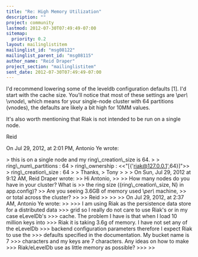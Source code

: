 ```yaml
---
title: "Re: High Memory Utilization"
description: ""
project: community
lastmod: 2012-07-30T07:49:49-07:00
sitemap:
  priority: 0.2
layout: mailinglistitem
mailinglist_id: "msg08122"
mailinglist_parent_id: "msg08115"
author_name: "Reid Draper"
project_section: "mailinglistitem"
sent_date: 2012-07-30T07:49:49-07:00
---
```



I'd recommend lowering some of the leveldb configuration
defaults [1]. I'd start with the cache size. You'll notice that
most of these settings are \\_per\\_ \\_vnode\\_, which means
for your single-node cluster with 64 partitions (vnodes),
the defaults are likely a bit high for 10MM values.

It's also worth mentioning that Riak is not intended to be run
on a single node.

Reid

On Jul 29, 2012, at 2:01 PM, Antonio Ye wrote:

&gt; this is on a single node and my ring\\_creation\\_size is 64.
&gt; 
&gt; ring\\_num\\_partitions : 64
&gt; ring\\_ownership : &lt;&lt;"[{'riak@127.0.0.1',64}]"&gt;&gt;
&gt; ring\\_creation\\_size : 64
&gt; 
&gt; Thanks,
&gt; Tony
&gt; 
&gt; 
&gt; On Sun, Jul 29, 2012 at 9:12 AM, Reid Draper  wrote:
&gt;&gt; Hi Antonio,
&gt;&gt; 
&gt;&gt; How many nodes do you have in your cluster? What is
&gt;&gt; the ring size ({ring\\_creation\\_size, N} in app.config)?
&gt;&gt; Are you seeing 3.6GB of memory used \\_per\\_ machine,
&gt;&gt; or total across the cluster?
&gt;&gt; 
&gt;&gt; Reid
&gt;&gt; 
&gt;&gt; 
&gt;&gt; On Jul 29, 2012, at 2:37 AM, Antonio Ye wrote:
&gt;&gt; 
&gt;&gt;&gt; I am using Riak as the persistence data store for a distributed data
&gt;&gt;&gt; grid so I really do not care to use Riak's or in my case eLevelDb's
&gt;&gt;&gt; cache. The problem I have is that when I load 10 million keys into
&gt;&gt;&gt; Riak it is taking 3.6g of memory. I have not set any of the eLevelDb
&gt;&gt;&gt; backend configuration parameters therefore I expect Riak to use the
&gt;&gt;&gt; defaults specified in the documentation. My bucket name is 7
&gt;&gt;&gt; characters and my keys are 7 characters. Any ideas on how to make
&gt;&gt;&gt; Riak/eLevelDb use as little memory as possible?
&gt;&gt;&gt; 
&gt;&gt; 
